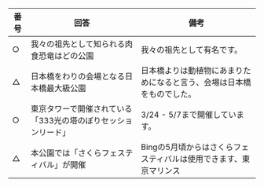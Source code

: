 |  番号  |  回答  |  備考  |
| ----- | ------ | ----- |
|  ○  | 我々の祖先として知られる肉食恐竜はどの公園 | 我々の祖先として有名です。 |
|  △  | 日本橋をわりの会場となる日本橋最大級公園 | 日本橋よりは動植物にあまりためになると言う、会場は日本橋をものでした。 |
|  ○  | 東京タワーで開催されている「333光の塔のぼりセッションリード」 | 3/24 - 5/7まで開催しています。 |
|  △  | 本公園では「さくらフェスティバル」が開催 | Bingの5月頃からはさくらフェスティバルは使用できます、東京マリンス
